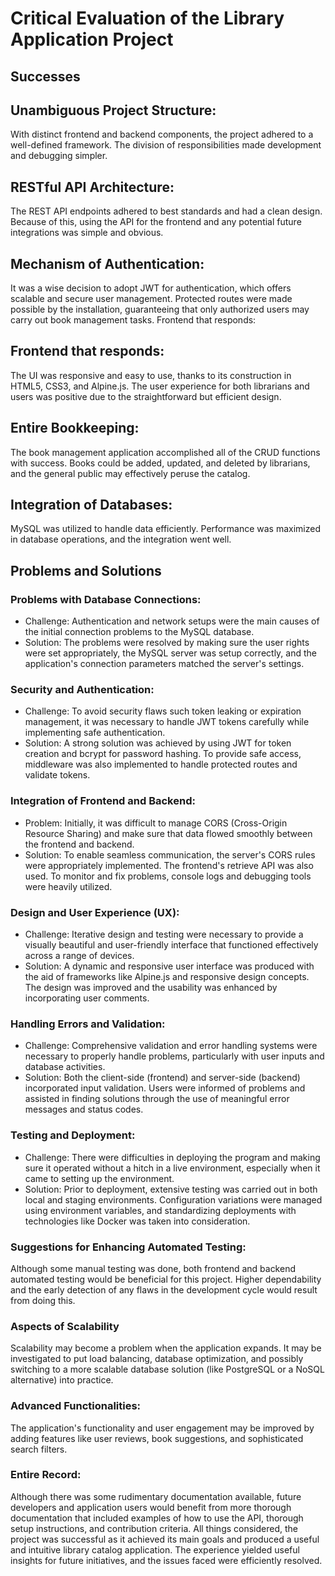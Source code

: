 # Critical Evaluation of the Library Application Project
## Successes

## Unambiguous Project Structure:
With distinct frontend and backend components, the project adhered to a well-defined framework. The division of responsibilities made development and debugging simpler.

## RESTful API Architecture:
The REST API endpoints adhered to best standards and had a clean design. Because of this, using the API for the frontend and any potential future integrations was simple and obvious.

## Mechanism of Authentication:

It was a wise decision to adopt JWT for authentication, which offers scalable and secure user management. Protected routes were made possible by the installation, guaranteeing that only authorized users may carry out book management tasks.
Frontend that responds:

## Frontend that responds:
The UI was responsive and easy to use, thanks to its construction in HTML5, CSS3, and Alpine.js. The user experience for both librarians and users was positive due to the straightforward but efficient design.

## Entire Bookkeeping:
The book management application accomplished all of the CRUD functions with success. Books could be added, updated, and deleted by librarians, and the general public may effectively peruse the catalog.

## Integration of Databases:
MySQL was utilized to handle data efficiently. Performance was maximized in database operations, and the integration went well.

## Problems and Solutions
### Problems with Database Connections:
- Challenge: Authentication and network setups were the main causes of the initial connection problems to the MySQL database.
- Solution: The problems were resolved by making sure the user rights were set appropriately, the MySQL server was setup correctly, and the application's connection parameters matched the server's settings.

### Security and Authentication:
- Challenge: To avoid security flaws such token leaking or expiration management, it was necessary to handle JWT tokens carefully while implementing safe authentication.
- Solution: A strong solution was achieved by using JWT for token creation and bcrypt for password hashing. To provide safe access, middleware was also implemented to handle protected routes and validate tokens.

### Integration of Frontend and Backend:
- Problem: Initially, it was difficult to manage CORS (Cross-Origin Resource Sharing) and make sure that data flowed smoothly between the frontend and backend.
- Solution: To enable seamless communication, the server's CORS rules were appropriately implemented. The frontend's retrieve API was also used. To monitor and fix problems, console logs and debugging tools were heavily utilized.

### Design and User Experience (UX):
- Challenge: Iterative design and testing were necessary to provide a visually beautiful and user-friendly interface that functioned effectively across a range of devices.
- Solution: A dynamic and responsive user interface was produced with the aid of frameworks like Alpine.js and responsive design concepts. The design was improved and the usability was enhanced by incorporating user comments.

### Handling Errors and Validation:
- Challenge: Comprehensive validation and error handling systems were necessary to properly handle problems, particularly with user inputs and database activities.
- Solution: Both the client-side (frontend) and server-side (backend) incorporated input validation. Users were informed of problems and assisted in finding solutions through the use of meaningful error messages and status codes.

### Testing and Deployment:

- Challenge: There were difficulties in deploying the program and making sure it operated without a hitch in a live environment, especially when it came to setting up the environment.
- Solution: Prior to deployment, extensive testing was carried out in both local and staging environments. Configuration variations were managed using environment variables, and standardizing deployments with technologies like Docker was taken into consideration.

### Suggestions for Enhancing Automated Testing:
Although some manual testing was done, both frontend and backend automated testing would be beneficial for this project. Higher dependability and the early detection of any flaws in the development cycle would result from doing this.

### Aspects of Scalability
Scalability may become a problem when the application expands. It may be investigated to put load balancing, database optimization, and possibly switching to a more scalable database solution (like PostgreSQL or a NoSQL alternative) into practice.

### Advanced Functionalities:
The application's functionality and user engagement may be improved by adding features like user reviews, book suggestions, and sophisticated search filters.

### Entire Record:
Although there was some rudimentary documentation available, future developers and application users would benefit from more thorough documentation that included examples of how to use the API, thorough setup instructions, and contribution criteria.
All things considered, the project was successful as it achieved its main goals and produced a useful and intuitive library catalog application. The experience yielded useful insights for future initiatives, and the issues faced were efficiently resolved.
